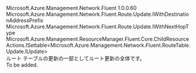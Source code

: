 <Type Name="IUpdate" FullName="Microsoft.Azure.Management.Network.Fluent.Route.Update.IUpdate">
  <TypeSignature Language="C#" Value="public interface IUpdate : Microsoft.Azure.Management.Network.Fluent.Route.Update.IWithDestinationAddressPrefix, Microsoft.Azure.Management.Network.Fluent.Route.Update.IWithNextHopType, Microsoft.Azure.Management.ResourceManager.Fluent.Core.ChildResourceActions.ISettable&lt;Microsoft.Azure.Management.Network.Fluent.RouteTable.Update.IUpdate&gt;" />
  <TypeSignature Language="ILAsm" Value=".class public interface auto ansi abstract IUpdate implements class Microsoft.Azure.Management.Network.Fluent.Route.Update.IWithDestinationAddressPrefix, class Microsoft.Azure.Management.Network.Fluent.Route.Update.IWithNextHopType, class Microsoft.Azure.Management.ResourceManager.Fluent.Core.ChildResourceActions.ISettable`1&lt;class Microsoft.Azure.Management.Network.Fluent.RouteTable.Update.IUpdate&gt;" />
  <TypeSignature Language="DocId" Value="T:Microsoft.Azure.Management.Network.Fluent.Route.Update.IUpdate" />
  <TypeSignature Language="VB.NET" Value="Public Interface IUpdate&#xA;Implements ISettable(Of IUpdate), IWithDestinationAddressPrefix, IWithNextHopType" />
  <TypeSignature Language="F#" Value="type IUpdate = interface&#xA;    interface ISettable&lt;IUpdate&gt;&#xA;    interface IWithDestinationAddressPrefix&#xA;    interface IWithNextHopType" />
  <AssemblyInfo>
    <AssemblyName>Microsoft.Azure.Management.Network.Fluent</AssemblyName>
    <AssemblyVersion>1.0.0.60</AssemblyVersion>
  </AssemblyInfo>
  <Interfaces>
    <Interface>
      <InterfaceName>Microsoft.Azure.Management.Network.Fluent.Route.Update.IWithDestinationAddressPrefix</InterfaceName>
    </Interface>
    <Interface>
      <InterfaceName>Microsoft.Azure.Management.Network.Fluent.Route.Update.IWithNextHopType</InterfaceName>
    </Interface>
    <Interface>
      <InterfaceName>Microsoft.Azure.Management.ResourceManager.Fluent.Core.ChildResourceActions.ISettable&lt;Microsoft.Azure.Management.Network.Fluent.RouteTable.Update.IUpdate&gt;</InterfaceName>
    </Interface>
  </Interfaces>
  <Docs>
    <summary>
            ルート テーブルの更新の一部としてルート更新の全体です。
            </summary>
    <remarks>To be added.</remarks>
  </Docs>
  <Members />
</Type>